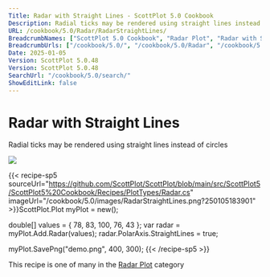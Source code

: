 ```yaml
---
Title: Radar with Straight Lines - ScottPlot 5.0 Cookbook
Description: Radial ticks may be rendered using straight lines instead of circles
URL: /cookbook/5.0/Radar/RadarStraightLines/
BreadcrumbNames: ["ScottPlot 5.0 Cookbook", "Radar Plot", "Radar with Straight Lines"]
BreadcrumbUrls: ["/cookbook/5.0/", "/cookbook/5.0/Radar", "/cookbook/5.0/Radar/RadarStraightLines"]
Date: 2025-01-05
Version: ScottPlot 5.0.48
Version: ScottPlot 5.0.48
SearchUrl: "/cookbook/5.0/search/"
ShowEditLink: false
---
```



<div class='d-flex align-items-center mt-5'>
<h1 class='me-2 text-dark my-0 border-0'>Radar with Straight Lines</h1>
</div>

Radial ticks may be rendered using straight lines instead of circles

[![](/cookbook/5.0/images/RadarStraightLines.png?250105183901)](/cookbook/5.0/images/RadarStraightLines.png?250105183901)

{{< recipe-sp5 sourceUrl="https://github.com/ScottPlot/ScottPlot/blob/main/src/ScottPlot5/ScottPlot5%20Cookbook/Recipes/PlotTypes/Radar.cs" imageUrl="/cookbook/5.0/images/RadarStraightLines.png?250105183901" >}}ScottPlot.Plot myPlot = new();

double[] values = { 78, 83, 100, 76, 43 };
var radar = myPlot.Add.Radar(values);
radar.PolarAxis.StraightLines = true;

myPlot.SavePng("demo.png", 400, 300);
{{< /recipe-sp5 >}}

<div class='my-5 text-center'>This recipe is one of many in the <a href='/cookbook/5.0/Radar'>Radar Plot</a> category</div>


